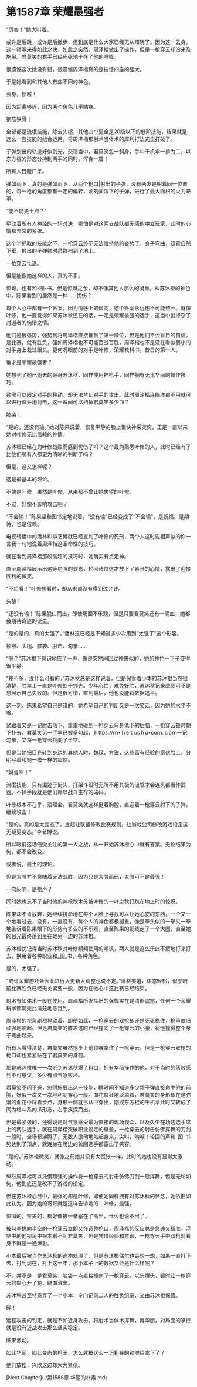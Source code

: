 # 第1587章 荣耀最强者

“厉害！”她大叫着。

或许是后跳，或许是后撤步，但到底是什么大家已经无从知晓了。因为这一云身，这一锁喉来得如此之快，如此之突然，周泽楷做出了操作，但是一枪穿云却没来及施展。君莫笑的右手已经死死地卡在了他的喉咙。

很遗憾这次她没有错，很遗憾周泽楷真的是技惊四座的强大。

于是她看到和其他人有些不同的神色。

云身，锁喉！

因为距离够近，因为两个角色几乎贴身。

钢筋铁骨！

全部都是流氓技能，除去头槌，其他四个更全是20级以下的低阶技能，结果就是这么一套技能的组合运用，将周泽楷那射术当体术的犀利打法完全打破了。

子弹划出的轨迹好似剑光，交错当中，君莫笑忽一斜身，手中千机伞一拆为二，以东方棍的形态分持到两手的同时，浑身一震！

所有人目瞪口呆。

弹如雨下，真的是弹如雨下，从两个枪口|射出的子弹，没有两发是朝着同一位置的，每一枪的角度都有一定的偏转，顷刻间泻下的子弹，进行了最大面积的火力笼罩。

“能不能更土点？”

牵动着所有人神经的一场对决，哪怕是对这两支战队都无感的中立玩家，此时的心情都异常的紧张。

这个半抓取的技能之下，一枪穿云终于无法维持他的姿势了。身子弯曲，双臂自然下垂，射出的子弹顿时悉数扫到了地上。

一枪穿云忙退。

但是能像她这样的人，真的不多。

惊讶，也有和-图-书。但是惊讶之余，却不像其他人那么的凝重，从苏沐橙的神色中，陈果看到的居然是一种……忧伤？

每个人心中都有一个答案，因为情感上的倾向，这个答案永远也不可能统一。就像叶修，他一直觉得如果苏沐秋还在的话，一定是荣耀最强的选手，这当中就掺杂了对逝者的惋惜之情。

他们是很强势，强势到将周泽楷直接推到了第一顺位，但是他们不会盲目的自信。是比赛，就有胜负，强如周泽楷也不可能百战百胜，周泽楷也不是没在看似弱小的对手身上栽过跟头。更何况眼前的对手是叶修，荣耀教科书，昔日的第一人。

谁才是荣耀最强者？

她想到了她已逝去的哥哥苏沐秋，同样使用神枪手，同样拥有无比华丽的操作技巧。

锁喉可以限定对手的移动，却无法禁止对手的攻击。此时周泽楷连瞄准都不用就可以进行疯狂地射击，这一瞬间可以扫掉君莫笑多少血？

膝袭！

“是的，还没有输。”她对陈果说着，恢复平静的脸上很快神采奕奕，正是一直以来她对叶修无比信赖的神情。

苏沐橙已经在为叶修战败而感到忧伤了吗？这个最为熟悉叶修的人，此时已经有了比他们所有人都更为清晰的判断了吗？

但是，这又怎样呢？

这是最基本的理论。

不愧是叶修，果然是叶修，从来都不曾让她失望的叶修。

不过，好像不影响攻击吧？

“不会输！”陈果坚和图书定地说着，“没有输”已经变成了“不会输”，是祝福，是期待，也是信赖。

电视转播中的潘林和李艺博就已经宣判了叶修的死刑，两个人这时说相声似的你一言我一句地说着周泽楷这革命性的技巧。

就在看到周泽楷那般高超的技巧时，她确实有点走神。

直至周泽楷展示出这等绝强的姿态，轮回诸位这才放下了紧张的心情，露出了迎接胜利的微笑。

“不给看！”叶修想看时，却从来都没有得到过允许。

头槌！

“还没有输！”陈果脱口而出，即使场面不乐观，但是只要君莫笑还有一滴血，她都会期待奇迹的诞生。

“是的是的，真的太强了。”潘林这已经是不知道多少次用到“太强了”这个形容。

锁喉、头槌、膝袭、肘击、勾拳……

“啊？”苏沐橙下意识地应了一声，像是突然间回过神来似的，她的神色一下子变得很平静。

“差不多，没什么可看的。”苏沐秋总是这样说着，但是保管着小本的苏沐橙当然很清楚，胜率上一直是叶修处于领先。少年心性，难免好胜，苏沐秋记录战绩可不是想展示自己失败的。但是很可惜，直到最后，他也没能将数据追平。

这一刻，陈果希望自己是错的，她希望自己的判断又是一次笑话，因为她的水平不够。

紧跟着又是一记肘击落下，重重地砸到一枪穿云弯身低下的后脑，一枪穿云顿时朝下扑去，君莫笑另一手早已握拳勾起，ｈttps://ｍ•ｈeｔusｈu•coｍ.ｃoｍ一记勾拳，又将一枪穿云挑向了半空。

但是当她把目光转到身边的其他人时，魏琛、方锐，这些富有经验的家伙脸上，分明写着和她一模一样的震惊。

“妈蛋啊！”

流氓技能，只有混迹于街头，打架斗殴时无所不用其极的流氓才会连头都当作武器。不择手段就是他们赖以战斗生存的砝码。

叶修根本不在乎，没理会。君莫笑就这样挺着胸膛，直迎着一枪穿云射下的子弹，继续攻击！

“是的，真的是太变态了。比起让联盟修改比赛规则，让游戏公司修改游戏设定这无疑更变态。”李艺博说。

所以眼前这场倍受关注的第一人之战，从一开始苏沐橙心中就有答案。无论结果为何，都不会改变。

或者说，最土的理论。

但是太强并不意味着无法战胜，因为只是太强而已，太强可不是最强！

一向闷响，是枪声？

同时她也忘不了当时他的神枪秋木苏被叶修的一叶之秋打趴在地上时的惊讶。

陈果却不肯放弃，她继续拼命地在每个人脸上寻找可以让她心安的东西，一个又一个地看过去，没有，一直没有，每个人的神色都极凝重，像是拳头似的一拳又一拳地告诉着陈果眼下的形势有多么的不乐观，直至陈果的视线走了一个大圈，直至她的目光最终落到坐在她另一边的苏沐橙。

苏沐橙犹记得当时苏沐秋对叶修频频使用的嘲讽，两人就是这么乐此不疲地打来打去，换用着各种职业和_图_书，各种角色。

是的，太强了。

“或许荣耀游戏会因此进行大更新大调整也说不定。”潘林笑道，语态轻松，似乎眼前比赛胜负已经无关紧要一般，因为在他心中这比赛已经结束。

射术有如体术一般在使用，周泽楷所发挥出的强悍实在是清晰震撼，任何一个荣耀玩家都能无比清楚地感觉到。

周泽楷的视角剧烈晃动着，即便如此，一枪穿云的双枪却还是死死稳住，枪声依旧顽强地响起。但是君莫笑的膝盖这时已经撞向了一枪穿云的小腹，将他撞得整个身子弯曲起来。

所有人看得清楚，君莫笑虽然抢步上前锁喉拿住了一枪穿云，但是一枪穿云双枪的枪口却也紧紧贴在了君莫笑的身前。

那是苏沐橙唯一一次听到苏沐秋爆了粗口，拥有华丽操作的他，对于当时的落败感到不可思议，多少有点气急败坏。

君莫笑不闪不避，忽得施展出这一技能，瞬时间不知道多少颗子弹直接命中他的前胸，好似一次又一次地利剑穿心一般。血花疯狂地泛滥着，君莫笑的身形却在这弥漫的血花中踩着步点，身形一侧就已从中穿出，刚成东方棍的千机伞此时又转成了同为格斗系的爪形态，右手疾探而出。

但是最紧张的，还得说是对气氛感受最为直接的现场观众，以及久坐在场边选手席上的两队选手。就在周泽楷突破职业设定的壁垒，一枪穿云的射击仿佛挥舞的刀剑一般时，全场都沸腾了，无数人激动地站起身来，尖叫，呐喊！轮回的声和-图-书势达到了顶点，就连坐在场边的轮回选手都露出了笑容。

“是的。”苏沐橙微笑，就像之前她并没有太慌张一样，此时的她也没有显得太激动。

纵然周泽楷可以凭借超强的操作将一枪穿云的射击仿佛刀剑一般挥舞，但是无论如何，他到底还是改不了游戏的设定。

但在苏沐橙心目中，最强的却是叶修，即便她同样拥有对苏沐秋的怀念，她依旧如此认为。因为她的哥哥就是这样告诉她的：叶修，最强。

惊叫的，赞美的，都好像被一拳塞在了嘴里，什么也说不出了。

被勾拳挑向半空的一枪穿云立即又在调整枪口，周泽楷的反应总是急速又精准。浮空中的他视角中根本看不到君莫笑，但是凭借经验和意识，一枪穿云手中双枪对着身下就是一通爆射。

小本最后被当作苏沐秋的遗物处理了，但是苏沐橙偶尔也会想一想，如果一直打下去，打到现在，打上这十年，那小本子上的数据又会是什么样呢？

不，并不是，是君莫笑，脑袋一点直接撞向了一枪穿云，以头爆头，顿时让一枪穿云的额心开了花，鲜血溅出。

苏沐秋甚至特意弄了一个小本，专门记录二人的胜负纪录，交由苏沐橙保管。

砰！

远程攻击的判定，就是不如近身攻击。将射术当体术挥舞，再华丽，对局面的掌控就是没有近战攻击那么坚实稳定。

陈果激动。

如此华丽，如此变态的枪王，怎么就被这么一记粗暴的锁喉给拿下了？

他们放松，兴欣这边却大为紧张。



[Next Chapter](./第1588章 华丽的朴素.md)